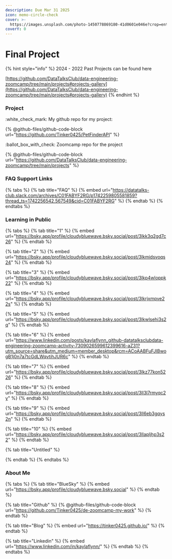 ```yaml
---
description: Due Mar 31 2025
icon: memo-circle-check
cover: >-
  https://images.unsplash.com/photo-1450778869180-41d0601e046e?crop=entropy&cs=srgb&fm=jpg&ixid=M3wxOTcwMjR8MHwxfHNlYXJjaHw0fHxwZXRzfGVufDB8fHx8MTc0MTkxNjk1MXww&ixlib=rb-4.0.3&q=85
coverY: 0
---
```


# Final Project

{% hint style="info" %}
2024 - 2022 Past Projects can be found here

[https://github.com/DataTalksClub/data-engineering-zoomcamp/tree/main/projects#projects-gallery](https://github.com/DataTalksClub/data-engineering-zoomcamp/tree/main/projects#projects-gallery)
{% endhint %}

### Project

:white\_check\_mark: My github repo for my project:

{% @github-files/github-code-block url="https://github.com/Tinker0425/PetFinderAPI" %}

:ballot\_box\_with\_check: Zoomcamp repo for the project

{% @github-files/github-code-block url="https://github.com/DataTalksClub/data-engineering-zoomcamp/tree/main/projects" %}

### FAQ Support Links

{% tabs %}
{% tab title="FAQ" %}
{% embed url="https://datatalks-club.slack.com/archives/C01FABYF2RG/p1742259805581859?thread_ts=1742256542.567549&cid=C01FABYF2RG" %}
{% endtab %}
{% endtabs %}

### Learning in Public

{% tabs %}
{% tab title="1" %}
{% embed url="https://bsky.app/profile/cloudybluewave.bsky.social/post/3lkk3q2gd7c26" %}
{% endtab %}

{% tab title="2" %}
{% embed url="https://bsky.app/profile/cloudybluewave.bsky.social/post/3lkmidsvoqs24" %}
{% endtab %}

{% tab title="3" %}
{% embed url="https://bsky.app/profile/cloudybluewave.bsky.social/post/3lkp4wloppk22" %}
{% endtab %}

{% tab title="4" %}
{% embed url="https://bsky.app/profile/cloudybluewave.bsky.social/post/3lkrjxmpve22s" %}
{% endtab %}

{% tab title="5" %}
{% embed url="https://bsky.app/profile/cloudybluewave.bsky.social/post/3lkwlsehi3s2q" %}
{% endtab %}

{% tab title="6" %}
{% embed url="https://www.linkedin.com/posts/kaylaflynn_github-datatalksclubdata-engineering-zoomcamp-activity-7309026599612399616-aZ31?utm_source=share&utm_medium=member_desktop&rcm=ACoAABFuFJIBwogB1j0n7a7tcGdLWqvtihJUR6c" %}
{% endtab %}

{% tab title="7" %}
{% embed url="https://bsky.app/profile/cloudybluewave.bsky.social/post/3lkz77kon5226" %}
{% endtab %}

{% tab title="8" %}
{% embed url="https://bsky.app/profile/cloudybluewave.bsky.social/post/3ll3l7rmyqc2y" %}
{% endtab %}

{% tab title="9" %}
{% embed url="https://bsky.app/profile/cloudybluewave.bsky.social/post/3ll6eb3gqys2n" %}
{% endtab %}

{% tab title="10" %}
{% embed url="https://bsky.app/profile/cloudybluewave.bsky.social/post/3llapljhp3s22" %}
{% endtab %}

{% tab title="Untitled" %}

{% endtab %}
{% endtabs %}

### About Me

{% tabs %}
{% tab title="BlueSky" %}
{% embed url="https://bsky.app/profile/cloudybluewave.bsky.social" %}
{% endtab %}

{% tab title="Github" %}
{% @github-files/github-code-block url="https://github.com/Tinker0425/de-zoomcamp-my-work" %}
{% endtab %}

{% tab title="Blog" %}
{% embed url="https://tinker0425.github.io/" %}
{% endtab %}

{% tab title="Linkedin" %}
{% embed url="https://www.linkedin.com/in/kaylaflynn/" %}
{% endtab %}
{% endtabs %}

